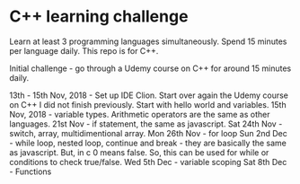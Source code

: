 # C++ learning challenge

Learn at least 3 programming languages simultaneously.
Spend 15 minutes per language daily.
This repo is for C++.

Initial challenge - go through a Udemy course on C++ for around 15 minutes daily.

13th - 15th Nov, 2018 - Set up IDE Clion. Start over again the Udemy course on C++ I did not finish previously. Start with hello world and variables.
15th Nov, 2018 - variable types. Arithmetic operators are the same as other languages.
21st Nov - if statement, the same as javascript.
Sat 24th Nov - switch, array, multidimentional array.
Mon 26th Nov - for loop
Sun 2nd Dec - while loop, nested loop, continue and break - they are basically the same as javascript. But, in c 0 means false. So, this can be used for while or conditions to check true/false.
Wed 5th Dec - variable scoping
Sat 8th Dec - Functions
